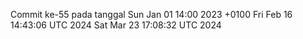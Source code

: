 Commit ke-55 pada tanggal Sun Jan 01 14:00 2023 +0100
Fri Feb 16 14:43:06 UTC 2024
Sat Mar 23 17:08:32 UTC 2024
